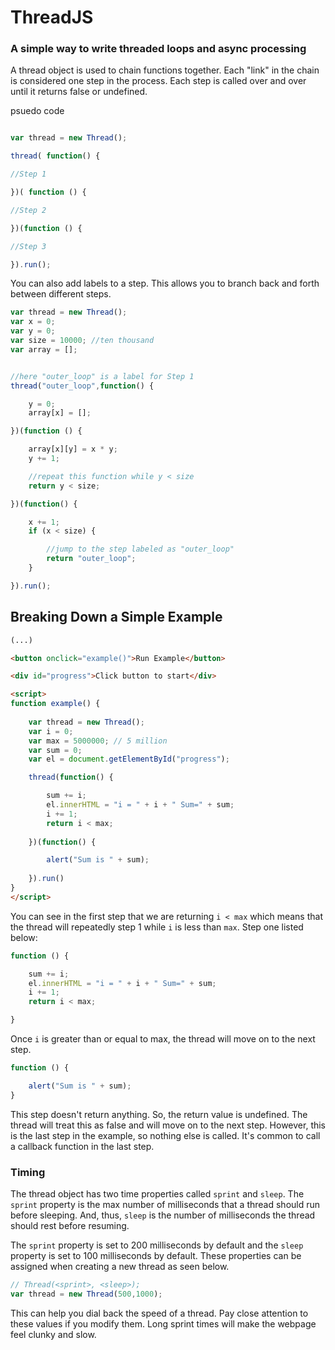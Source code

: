 # ThreadJS
### A simple way to write threaded loops and async processing

A thread object is used to chain functions together. Each "link" in the chain is considered one step in the process. Each step is called over and over until it returns false or undefined.

psuedo code
```javascript

var thread = new Thread();

thread( function() {

//Step 1 

})( function () {

//Step 2

})(function () {

//Step 3

}).run();

```

You can also add labels to a step. This allows you to branch back and forth between different steps. 

```javascript
var thread = new Thread();
var x = 0;
var y = 0;
var size = 10000; //ten thousand
var array = [];


//here "outer_loop" is a label for Step 1
thread("outer_loop",function() {

    y = 0;
    array[x] = [];

})(function () {

    array[x][y] = x * y;
    y += 1;

    //repeat this function while y < size
    return y < size; 

})(function() {

    x += 1;
    if (x < size) {

        //jump to the step labeled as "outer_loop"
        return "outer_loop";
    }

}).run();

```

## Breaking Down a Simple Example
```html
(...)

<button onclick="example()">Run Example</button>

<div id="progress">Click button to start</div>

<script>
function example() {
    
    var thread = new Thread();
    var i = 0;
    var max = 5000000; // 5 million
    var sum = 0;
    var el = document.getElementById("progress");

    thread(function() {

        sum += i;
        el.innerHTML = "i = " + i + " Sum=" + sum;
        i += 1;
        return i < max;
    
    })(function() {

        alert("Sum is " + sum);
    
    }).run()
}
</script>
```
You can see in the first step that we are returning `i < max` which means that the thread will repeatedly step 1 while `i` is less than `max`.  Step one listed below:
```javascript 
function () {

    sum += i;
    el.innerHTML = "i = " + i + " Sum=" + sum;
    i += 1;
    return i < max;

}
```
Once `i` is greater than or equal to max, the thread will move on to the next step.
```javascript
function () {

    alert("Sum is " + sum);
}
```
This step doesn't return anything. So, the return value is undefined. The thread will treat this as false and will move on to the next step. However, this is the last step in the example, so nothing else is called. It's common to call a callback function in the last step. 


### Timing
The thread object has two time properties called `sprint` and `sleep`.  The `sprint` property is the max number of milliseconds that a thread should run before sleeping. And, thus, `sleep` is the number of milliseconds the thread should rest before resuming. 

The `sprint` property is set to 200 milliseconds by default and the `sleep` property is set to 100 milliseconds by default. These properties can be assigned when creating a new thread as seen below. 
```javascript
// Thread(<sprint>, <sleep>);
var thread = new Thread(500,1000);
```
This can help you dial back the speed of a thread. Pay close attention to these values if you modify them. Long sprint times will make the webpage feel clunky and slow.